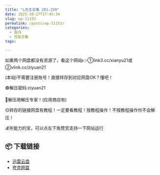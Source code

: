 ```yaml
---
title: "L先生合集 201-250"
date: 2025-10-27T17:45:34
slug: wp-11153
permalink: /posts/wp-11153/
categories:
  - 盖📺
  - 恰饭合集
tags:

---
```


如果两个网盘都没有资源了，看这个网站👉①link3.cc/xianyu21或②vlink.cc/ziyuan21

(本站)不需要注册账号！直接转存到对应网盘OK？懂吧！

🟢解压密码:ziyuan21

🔵解压用解压专家！(应用商店有)

🟡转存的链接网盘有教程！一定要看教程！按教程操作！不按教程操作你不会解压！

💰🈶能力的宝，可以点左下角赞赏支持一下网站运行

## 📦 下载链接
- [迅雷云盘](https://blziyuan21.com/pay-download/11153?key=e7e8c5adf3&down_id=0)
- [夸克网盘](https://blziyuan21.com/pay-download/11153?key=e7e8c5adf3&down_id=1)

